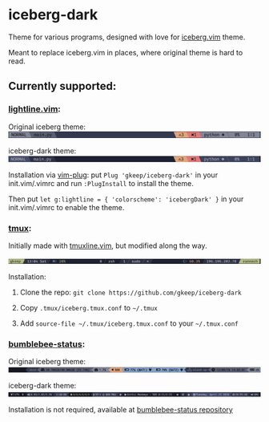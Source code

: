 # iceberg-dark
Theme for various programs, designed with love for [iceberg.vim](https://github.com/cocopon/iceberg.vim) theme. 

Meant to replace iceberg.vim in places, where original theme is hard to read.
## Currently supported:
### [lightline.vim](https://github.com/itchyny/lightline.vim):

Original iceberg theme: ![old](screenshots/lightline_old.png)

iceberg-dark theme: ![new](screenshots/lightline_new.png)

Installation via [vim-plug](https://github.com/junegunn/vim-plug): put `Plug 'gkeep/iceberg-dark'` in your init.vim/.vimrc and run `:PlugInstall` to install the theme.

Then put `let g:lightline = { 'colorscheme': 'icebergDark' }` in your init.vim/.vimrc to enable the theme.

### [tmux](https://github.com/tmux/tmux):

Initially made with [tmuxline.vim](https://github.com/edkolev/tmuxline.vim), but modified along the way.

![tmux screenshot](screenshots/tmux.png)

Installation: 

1. Clone the repo: `git clone https://github.com/gkeep/iceberg-dark`

2. Copy `.tmux/iceberg.tmux.conf` to `~/.tmux`

3. Add `source-file ~/.tmux/iceberg.tmux.conf` to your `~/.tmux.conf`

### [bumblebee-status](https://github.com/tobi-wan-kenobi/bumblebee-status):

Original iceberg theme: ![bumblebee-status old](screenshots/bumblebee_old.png)

iceberg-dark theme: ![bumblebee-status new](screenshots/bumblebee_new.png)

Installation is not required, available at [bumblebee-status repository](https://github.com/tobi-wan-kenobi/bumblebee-status)
